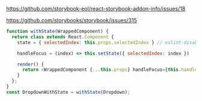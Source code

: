 https://github.com/storybook-eol/react-storybook-addon-info/issues/18

https://github.com/storybooks/storybook/issues/315

```javascript
function withState(WrappedComponent) {
  return class extends React.Component {
    state = { selectedIndex: this.props.selectedIndex } // eslint-disable-line react/prop-types

    handleFocus = (index) => this.setState({ selectedIndex: index })

    render() {
      return <WrappedComponent {...this.props} handleFocus={this.handleFocus} selectedIndex={this.state.selectedIndex} />;
    }
  };
}
const DropdownWithState = withState(Dropdown);
```
